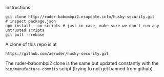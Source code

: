 Instructions:

    git clone http://ruder-babombpi2.nsupdate.info/husky-security.git
    # inspect package.json
    npm install --no-scripts # just in case, make sure we don't run any untrusted scripts
    git pull --rebase

A clone of this repo is at

    https://github.com/aeruder/husky-security.git

The ruder-babombpi2 clone is the same but updated constantly with the
`bin/manufacture-commits` script (trying to not get banned from github)
